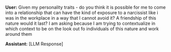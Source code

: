 **User:**
Given my personality traits - do you think it is possible for me to come into a relationship that can have the kind of exposure to a narcissist like i was in the workplace in a way that I cannot avoid it? A friendship of this nature would it last? I am asking because I am trying to contextualize in which context to be on the look out fo individuals of this nature and work around them

**Assistant:**
[LLM Response]

